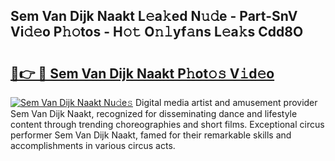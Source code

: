 ## Sem Van Dijk Naakt L𝚎a𝚔ed N𝚞𝚍e - Part-SnV Vi𝚍𝚎o P𝚑𝚘tos - H𝚘𝚝 O𝚗𝚕yf𝚊ns L𝚎a𝚔s Cdd8O

# <h2><a href="http://kfdl4x.oniu.top/?m=Sem+Van+Dijk+Naakt">🔗👉 🔴 Sem Van Dijk Naakt P𝚑ot𝚘𝚜 V𝚒d𝚎o</a></h2>

[![Sem Van Dijk Naakt Nu𝚍e𝚜](https://i.imgur.com/0qMVB7G.gif)](http://kfdl4x.oniu.top/?m=Sem+Van+Dijk+Naakt)
Digital media artist and amusement provider Sem Van Dijk Naakt, recognized for disseminating dance and lifestyle content through trending choreographies and short films. Exceptional circus performer Sem Van Dijk Naakt, famed for their remarkable skills and accomplishments in various circus acts.  
